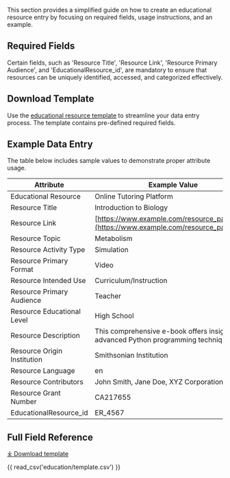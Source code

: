 This section provides a simplified guide on how to create an educational resource entry by focusing on required fields, usage instructions, and an example. 

## Required Fields 
Certain fields, such as 'Resource Title', 'Resource Link', 'Resource Primary Audience', and 'EducationalResource_id', are mandatory to ensure that resources can be uniquely identified, accessed, and categorized effectively.

## Download Template
Use the [educational resource template](https://github.com/mc2-center/data-models/raw/main/templates/EducationalResource.csv) to streamline your data entry process. The template contains pre-defined required fields.

## Example Data Entry
The table below includes sample values to demonstrate proper attribute usage.

| **Attribute**              | **Example Value**                                                                                           |
|----------------------------|-------------------------------------------------------------------------------------------------------------|
| Educational Resource       | Online Tutoring Platform                                                                                    |
| Resource Title             | Introduction to Biology                                                                                     |
| Resource Link              | [https://www.example.com/resource_page.html](https://www.example.com/resource_page.html)                     |
| Resource Topic             | Metabolism                                                                                                  |
| Resource Activity Type     | Simulation                                                                                                  |
| Resource Primary Format    | Video                                                                                                       |
| Resource Intended Use      | Curriculum/Instruction                                                                                      |
| Resource Primary Audience  | Teacher                                                                                                     |
| Resource Educational Level | High School                                                                                                 |
| Resource Description       | This comprehensive e-book offers insights into advanced Python programming techniques.                       |
| Resource Origin Institution| Smithsonian Institution                                                                                      |
| Resource Language          | en                                                                                                          |
| Resource Contributors      | John Smith, Jane Doe, XYZ Corporation                                                                       |
| Resource Grant Number      | CA217655                                                                                                    |
| EducationalResource_id     | ER_4567                                                                                                     |

## Full Field Reference

[⤓ Download template](https://github.com/mc2-center/data-models/raw/main/templates/EducationalResource.csv)

{{ read_csv('education/template.csv') }}
